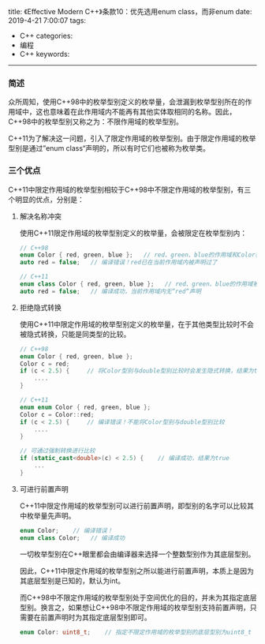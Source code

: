 title: 《Effective Modern C++》条款10：优先选用enum class，而非enum
date: 2019-4-21 7:00:07
tags:
- C++
categories:
- 编程
- C++
keywords:

---

### 简述

众所周知，使用C++98中的枚举型别定义的枚举量，会泄漏到枚举型别所在的作用域中，这也意味着在此作用域内不能再有其他实体取相同的名称。因此，C++98中的枚举型别又称之为：不限作用域的枚举型别。

C++11为了解决这一问题，引入了限定作用域的枚举型别。由于限定作用域的枚举型别是通过”enum class“声明的，所以有时它们也被称为枚举类。

<!-- more -->

### 三个优点

C++11中限定作用域的枚举型别相较于C++98中不限定作用域的枚举型别，有三个明显的优点，分别是：

1. 解决名称冲突
    
    使用C++11限定作用域的枚举型别定义的枚举量，会被限定在枚举型别内：
    
    ```cpp
    // C++98
    enum Color { red, green, blue };   // red、green、blue的作用域和Color相同
    auto red = false;   // 编译错误！red已在当前作用域内被声明过了
    
    // C++11
    enum class Color { red, green, blue };   // red、green、blue的作用域被限定在Color内
    auto red = false;   // 编译成功，当前作用域内无“red“声明
    ```
    
2. 拒绝隐式转换
    
    使用C++11中限定作用域的枚举型别定义的枚举量，在于其他类型比较时不会被隐式转换，只能是同类型的比较。
    
    ```cpp
    // C++98
    enum Color { red, green, blue };
    Color c = red;
    if (c < 2.5) {     // 将Color型别与double型别比较时会发生隐式转换，结果为true
    	....
    }
    
    // C++11
    enum enum Color { red, green, blue };
    Color c = Color::red;
    if (c < 2.5) {     // 编译错误！不能将Color型别与double型别比较
    	....
    }
    
    // 可通过强制转换进行比较
    if (static_cast<double>(c) < 2.5) {    // 编译成功，结果为true
    	...
    }
    ```
    
3. 可进行前置声明
    
    C++11中限定作用域的枚举型别可以进行前置声明，即型别的名字可以比较其中枚举量先声明。
    
    ```cpp
    enum Color;    // 编译错误！
    enum class Color;   // 编译成功
    ```
    
    一切枚举型别在C++眼里都会由编译器来选择一个整数型别作为其底层型别。
    
    因此，C++11中限定作用域的枚举型别之所以能进行前置声明，本质上是因为其底层型别是已知的，默认为int。
    
    而C++98中不限定作用域的枚举型别处于空间优化的目的，并未为其指定底层型别。换言之，如果想让C++98中不限定作用域的枚举型别支持前置声明，只需要在前置声明时为其指定底层型别即可。
    
    ```cpp
    enum Color: uint8_t;    // 指定不限定作用域的枚举型别的底层型别为uint8_t
    ```
